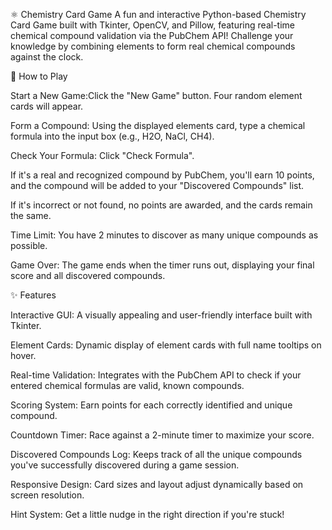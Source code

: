 ⚛️ Chemistry Card Game
A fun and interactive Python-based Chemistry Card Game built with Tkinter, OpenCV, and Pillow, featuring real-time chemical compound validation via the PubChem API! Challenge your knowledge by combining elements to form real chemical compounds against the clock.

🧪 How to Play

Start a New Game:Click the "New Game" button. Four random element cards will appear.

Form a Compound: Using the displayed elements card, type a chemical formula into the input box (e.g., H2O, NaCl, CH4).

Check Your Formula: Click "Check Formula".

If it's a real and recognized compound by PubChem, you'll earn 10 points, and the compound will be added to your "Discovered Compounds" list.

If it's incorrect or not found, no points are awarded, and the cards remain the same.

Time Limit: You have 2 minutes to discover as many unique compounds as possible.

Game Over: The game ends when the timer runs out, displaying your final score and all discovered compounds.


✨ Features

Interactive GUI: A visually appealing and user-friendly interface built with Tkinter.

Element Cards: Dynamic display of element cards with full name tooltips on hover.

Real-time Validation: Integrates with the PubChem API to check if your entered chemical formulas are valid, known compounds.

Scoring System: Earn points for each correctly identified and unique compound.

Countdown Timer: Race against a 2-minute timer to maximize your score.

Discovered Compounds Log: Keeps track of all the unique compounds you've successfully discovered during a game session.

Responsive Design: Card sizes and layout adjust dynamically based on screen resolution.

Hint System: Get a little nudge in the right direction if you're stuck!

